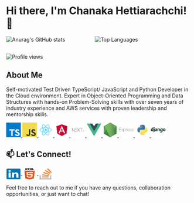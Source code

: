 # Hi there, I'm Chanaka Hettiarachchi! 👋

<div style="display: flex; align-ites: center; margin-bottom: 30px;">
  <img src="https://github-readme-stats.vercel.app/api?username=chanakaHetti&show_icons=true&theme=radical" alt="Anurag's GitHub stats" style="width: 48%;" />
  <img src="https://github-readme-stats.vercel.app/api/top-langs/?username=chanakaHetti&layout=compact&theme=radical" alt="Top Languages" style="width: 48%;" />
</div>


![Profile views](https://komarev.com/ghpvc/?username=chanakaHetti&color=blue)


## About Me

Self-motivated Test Driven TypeScript/ JavaScript and Python Developer in the Cloud environment. Expert in Object-Oriented Programming and Data Structures with hands-on Problem-Solving skills with over seven years of industry experience and AWS services with proven leadership and mentorship skills.

<p align="left">
  <a href="https://www.typescriptlang.org/" target="_blank"> <img src="https://raw.githubusercontent.com/github/explore/main/topics/typescript/typescript.png" alt="typescript" width="40" height="40"/> </a>
  <a href="https://developer.mozilla.org/en-US/docs/Web/JavaScript" target="_blank"> <img src="https://raw.githubusercontent.com/github/explore/main/topics/javascript/javascript.png" alt="javascript" width="40" height="40"/> </a>
  <a href="https://reactjs.org/" target="_blank"> <img src="https://raw.githubusercontent.com/github/explore/main/topics/react/react.png" alt="react" width="40" height="40"/> </a>
  <a href="https://angular.io" target="_blank"> <img src="https://raw.githubusercontent.com/github/explore/main/topics/angular/angular.png" alt="angular" width="40" height="40"/> </a>
  <a href="https://nextjs.org/" target="_blank"> <img src="https://raw.githubusercontent.com/github/explore/main/topics/nextjs/nextjs.png" alt="nextjs" width="40" height="40"/> </a>
  <a href="https://vuejs.org/" target="_blank"> <img src="https://raw.githubusercontent.com/github/explore/main/topics/vue/vue.png" alt="vuejs" width="40" height="40"/> </a>
  <a href="https://nodejs.org" target="_blank"> <img src="https://raw.githubusercontent.com/github/explore/main/topics/nodejs/nodejs.png" alt="nodejs" width="40" height="40"/> </a>
  <a href="https://expressjs.com" target="_blank"> <img src="https://raw.githubusercontent.com/github/explore/main/topics/express/express.png" alt="express" width="40" height="40"/> </a>
  <a href="https://www.python.org" target="_blank"> <img src="https://raw.githubusercontent.com/github/explore/main/topics/python/python.png" alt="python" width="40" height="40"/> </a>
  <a href="https://www.djangoproject.com/" target="_blank"> <img src="https://raw.githubusercontent.com/github/explore/main/topics/django/django.png" alt="django" width="40" height="40"/> </a>
</p>


## 📫 Let's Connect!


<p align="left">
  <a href="https://www.linkedin.com/in/chanaka-hettiarachchi/" target="_blank">
      <img align="center" src="https://raw.githubusercontent.com/devicons/devicon/master/icons/linkedin/linkedin-original.svg" alt="linkedin" height="30" width="40" />
  </a>
  <a href="https://chanaka.co.uk/" target="_blank">
    <img align="center" src="https://raw.githubusercontent.com/github/explore/main/topics/html/html.png" alt="website" height="30" width="40" />
  </a>
  <a href="https://stackoverflow.com/users/8860607/c-ha" target="_blank">
    <img align="center" src="https://raw.githubusercontent.com/devicons/devicon/master/icons/stackoverflow/stackoverflow-original.svg" alt="stackoverflow" height="30" width="40" />
  </a>
</p>

Feel free to reach out to me if you have any questions, collaboration opportunities, or just want to chat!



